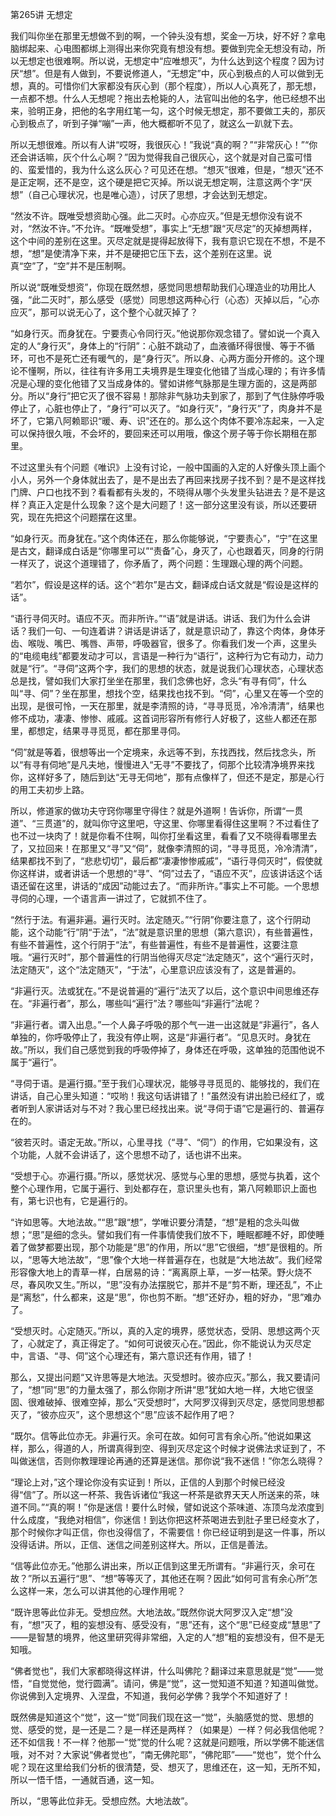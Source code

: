 第265讲 无想定

我们叫你坐在那里无想做不到的啊，一个钟头没有想，奖金一万块，好不好？拿电脑绑起来、心电图都绑上测得出来你究竟有想没有想。要做到完全无想没有动，所以无想定也很难啊。所以说，无想定中“应唯想灭”，为什么达到这个程度？因为讨厌“想”。但是有人做到，不要说修道人，“无想定”中，灰心到极点的人可以做到无想，真的。可惜你们大家都没有灰心到（那个程度），所以人心真死了，那无想，一点都不想。什么人无想呢？拖出去枪毙的人，法官叫出他的名字，他已经想不出来，验明正身，把他的名字用红笔一勾，这个时候无想定，那不要做工夫的，那灰心到极点了，听到子弹“嘣”一声，他大概都听不见了，就这么一趴就下去。

所以无想很难。所以有人讲“哎呀，我很灰心！”我说“真的啊？”“非常灰心！”“你还会讲话嘛，灰个什么心啊？”因为觉得我自己很灰心，这个就是对自己蛮可惜的、蛮爱惜的，我为什么这么灰心？可见还在想。“想灭”很难，但是，“想灭”还不是正定啊，还不是空，这个硬是把它灭掉。所以说无想定啊，注意这两个字“厌想”（自己心理状况，也是唯心造），讨厌了思想，才会达到无想定。

“然汝不许。既唯受想资助心强。此二灭时。心亦应灭。”但是无想你没有说不对，“然汝不许。”不允许。“既唯受想”，事实上“无想”跟“灭尽定”的灭掉想两样，这个中间的差别在这里。灭尽定就是提得起放得下，我有意识它现在不想，不是不想，“想”是使清净下来，并不是硬把它压下去，这个差别在这里。说真“空”了，“空”并不是压制啊。

所以说“既唯受想资”，你现在既然想，感觉同思想帮助我们心理造业的功用比人强，“此二灭时”，那么感受（感觉）同思想这两种心行（心态）灭掉以后，“心亦应灭”，那可以说无心了，这个整个心就灭掉了？

“如身行灭。而身犹在。宁要责心令同行灭。”他说那你观念错了。譬如说一个真入定的人“身行灭”，身体上的“行阴”：心脏不跳动了，血液循环得很慢、等于不循环，可也不是死亡还有暖气的，是“身行灭”。所以身、心两方面分开修的。这个理论不懂啊，所以，往往有许多用工夫境界是生理变化他错了当成心理的；有许多情况是心理的变化他错了又当成身体的。譬如讲修气脉那是生理方面的，这是两部分。所以“身行”把它灭了很不容易！那除非气脉功夫到家了，那到了气住脉停呼吸停止了，心脏也停止了，“身行”可以灭了。“如身行灭”，“身行灭”了，肉身并不是坏了，它第八阿赖耶识“暖、寿、识”还在的。那么这个肉体不要冷冻起来，一入定可以保持很久哦，不会坏的，要回来还可以用哦，像这个房子等于你长期租在那里。

不过这里头有个问题《唯识》上没有讨论，一般中国画的入定的人好像头顶上画个小人，另外一个身体就出去了，是不是出去了再回来找房子找不到？是不是这样找门牌、户口也找不到？看看都有头发的，不晓得从哪个头发里头钻进去？是不是这样？真正入定是什么现象？这个是大问题了！这一部分这里没有谈，所以还要研究，现在先把这个问题摆在这里。

“如身行灭。而身犹在。”这个肉体还在，那么你能够说，“宁要责心”，“宁”在这里是古文，翻译成白话是“你哪里可以”“责备”心，身灭了，心也跟着灭，同身的行阴一样灭了，说这个道理错了，你矛盾了，两个问题：生理跟心理的两个问题。

“若尔”，假设是这样的话。这个“若尔”是古文，翻译成白话文就是“假设是这样的话”。

“语行寻伺灭时。语应不灭。而非所许。”“语”就是讲话。讲话、我们为什么会讲话？我们一句、一句连着讲？讲话是讲话了，就是意识动了，靠这个肉体，身体牙齿、喉咙、嘴巴、嘴唇、声带，呼吸器官，很多了。你看我们发一个声，这里头的“电缆电线”都要发动才可以，言语是一种行为“语行”，这种行为它有动力，动力就是“行”。“寻伺”这两个字，我们的思想的状态，就是说我们心理状态，心理状态总是找，譬如我们大家打坐坐在那里，我们念佛也好，念头“有寻有伺”，什么叫“寻、伺”？坐在那里，想找个空，结果找也找不到。“伺”，心里又在等一个空的出现，是很可怜，一天在那里，就是李清照的诗，“寻寻觅觅，冷冷清清”，结果也修不成功，凄凄、惨惨、戚戚。这首词形容所有修行人好极了，这些人都还在那里，都想定，结果寻寻觅觅，都在那里寻伺。

“伺”就是等着，很想等出一个定境来，永远等不到，东找西找，然后找念头，所以“有寻有伺地”是凡夫地，慢慢进入“无寻”不要找了，伺那个比较清净境界来找你，这样好多了，随后到达“无寻无伺地”，那有点像样了，但还不是定，那是心行的用工夫初步上路。

所以，修道家的做功夫守窍你哪里守得住？就是外道啊！告诉你，所谓“一贯道”、“三贯道”的，就叫你守这里吧，守这里、你哪里看得住这里啊？不过看住了也不过一块肉了！就是你看不住啊，叫你打坐看这里，看看了又不晓得看哪里去了，又拉回来！在那里又“寻”又“伺”，就像李清照的词，“寻寻觅觅，冷冷清清”，结果都找不到了，“悲悲切切”，最后都“凄凄惨惨戚戚”，“语行寻伺灭时”，假使就你这样讲，或者讲话一个思想的“寻”、“伺”过去了，“语应不灭”，应该讲话这个话语还留在这里，讲话的“成因”动能过去了。“而非所许。”事实上不可能。一个思想寻伺的心理，一个语言声一讲过了，它就抓不住了。

“然行于法。有遍非遍。遍行灭时。法定随灭。”“行阴”你要注意了，这个行阴动能，这个动能“行”阴“于法”，“法”就是意识里的思想（第六意识），有些普遍性，有些不普遍性，这个行阴于“法”，有些普遍性，有些不是普遍性，这要注意哦。“遍行灭时”，那个普遍性的行阴当他得灭尽定“法定随灭”，这个“遍行灭时，法定随灭”，这个“法定随灭”，“于法”，心里意识应该没有了，这是普遍的。

“非遍行灭。法或犹在。”不是说普遍的“遍行”法灭了以后，这个意识中间思维还存在。“非遍行者”，那么，哪些叫“遍行”法？哪些叫“非遍行”法呢？

“非遍行者。谓入出息。”一个人鼻子呼吸的那个气一进一出这就是“非遍行”，各人单独的，你呼吸停止了，我没有停止啊，这是“非遍行者”。“见息灭时。身犹在故。”所以，我们自己感觉到我的呼吸停掉了，身体还在呼吸，这单独的范围他说不属于“遍行”。

“寻伺于语。是遍行摄。”至于我们心理状况，能够寻寻觅觅的、能够找的，我们在讲话，自己心里头知道：“哎哟！我这句话讲错了！”虽然没有讲出脸已经红了，或者听到人家讲话对与不对？我心里已经找出来。说“寻伺于语”它是遍行的、普遍存在的。

“彼若灭时。语定无故。”所以，心里寻找（“寻”、“伺”）的作用，它如果没有，这个功能，人就不会讲话了，这个思想不动了，话也讲不出来。

“受想于心。亦遍行摄。”所以，感觉状况、感觉与心里的思想，感觉与执着，这个整个心理作用，它属于遍行、到处都存在，意识里头也有，第八阿赖耶识上面也有，第七识也有，它是遍行的。

“许如思等。大地法故。”“思”跟“想”，学唯识要分清楚，“想”是粗的念头叫做想；“思”是细的念头。譬如我们有一件事情使我们放不下，睡眠都睡不好，即使睡着了做梦都要出现，那个功能是“思”的作用，所以“思”它很细，“想”是很粗的。所以，“思等大地法故”，“思”像个大地一样普遍存在，也就是“大地法故”。我们经常形容像大地上的青草一样，白居易的诗：“离离原上草，一岁一枯荣。野火烧不尽，春风吹又生。”所以，“思”没有办法摆脱它，那并不是“剪不断，理还乱”，不止是“离愁”，什么都来，这是“思”，你也剪不断。“想”还好办，粗的好办，“思”难办了。

“受想灭时。心定随灭。”所以，真的入定的境界，感觉状态，受阴、思想这两个灭了，心就定了，真正得定了。“如何可说彼灭心在。”因此，你不能说认为灭尽定中，言语、“寻、伺”这个心理还有，第六意识还有作用，错了！

那么，又提出问题“又许思等是大地法。灭受想时。彼亦应灭。”那么，我又要请问了，“想”同“思”的力量太强了，那么你刚才所讲“思”犹如大地一样，大地它很坚固、很难破掉、很难空掉，那么“灭受想时”，大阿罗汉得到灭尽定，感觉同思想都灭了，“彼亦应灭”，这个思想这个“思”应该不起作用了吧？

“既尔。信等此位亦无。非遍行灭。余可在故。如何可言有余心所。”他说如果这样，那么，得道的人，所谓真得到空、得到灭尽定这个时候才说佛法求证到了，不叫做迷信，否则你教理理论再通的还算是迷信。那你说“我不迷信！”你怎么晓得？

“理论上对，”这个理论你没有实证到！所以，正信的人到那个时候已经没得“信”了。所以这一杯茶、我告诉诸位“我这一杯茶是欲界天天人所送来的茶，味道不同。”“真的啊！”你是迷信！要什么时候，譬如说这个茶味道、冻顶乌龙浓度到什么成度，“我绝对相信”，你迷信！到达你把这杯茶喝进去到肚子里已经变水了，那个时候你才叫正信，你也没得信了，不需要信！你已经证明到是这一件事，所以没得话讲。所以，正信、迷信之间差别这样大。所以，正信是善法。

“信等此位亦无。”他那么讲出来，所以正信到这里无所谓有。“非遍行灭，余可在故？”所以五遍行“思”、“想”等等灭了，其他还在啊？因此“如何可言有余心所”怎么这样一来，怎么可以讲其他的心理作用呢？

“既许思等此位非无。受想应然。大地法故。”既然你说大阿罗汉入定“想”没有，“想”灭了，粗的妄想没有、感受没有，“思”还有，这个“思”已经变成“慧思”了——是智慧的境界，他这里研究得非常细，入定的人“想”粗的妄想没有，但不是无知哦。

“佛者觉也”，我们大家都晓得这样讲，什么叫佛陀？翻译过来意思就是“觉”——觉悟，“自觉觉他，觉行圆满”。请问，佛是“觉”，这一觉知道不知道？知道叫做觉。你说佛到入定境界、入涅盘，不知道，我何必学佛？我学个不知道好了！

既然佛是知道这个“觉”，这一“觉”同我们现在这一“觉”，头脑感觉的觉、思想的觉、感受的觉，是一还是二？是一样还是两样？（如果是）一样？何必我信他呢？还不如信我！不一样？他那一“觉”觉的什么呢？这就是问题哦，所以学佛不能迷信哦，对不对？大家说“佛者觉也”，“南无佛陀耶”，“佛陀耶”——“觉也”，觉个什么呢？现在这里给我们分析的很清楚，受、想灭了，思维还在，这一知，无所不知，所以一悟千悟，一通就百通，这一知。

所以，“思等此位非无。受想应然。大地法故”。


